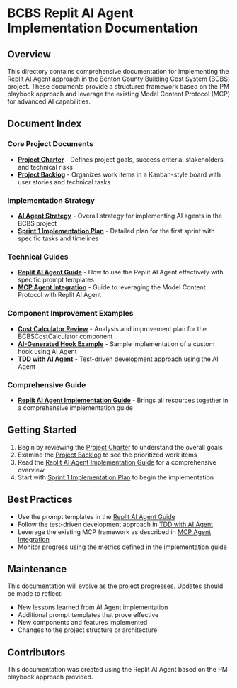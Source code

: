 # BCBS Replit AI Agent Implementation Documentation

## Overview

This directory contains comprehensive documentation for implementing the Replit AI Agent approach in the Benton County Building Cost System (BCBS) project. These documents provide a structured framework based on the PM playbook approach and leverage the existing Model Content Protocol (MCP) for advanced AI capabilities.

## Document Index

### Core Project Documents

- [**Project Charter**](./project_charter.md) - Defines project goals, success criteria, stakeholders, and technical risks
- [**Project Backlog**](./backlog.md) - Organizes work items in a Kanban-style board with user stories and technical tasks

### Implementation Strategy

- [**AI Agent Strategy**](./bcbs_agent_strategy.md) - Overall strategy for implementing AI agents in the BCBS project
- [**Sprint 1 Implementation Plan**](./sprint_1_implementation_plan.md) - Detailed plan for the first sprint with specific tasks and timelines

### Technical Guides

- [**Replit AI Agent Guide**](./replit_ai_agent_guide.md) - How to use the Replit AI Agent effectively with specific prompt templates
- [**MCP Agent Integration**](./mcp_agent_integration.md) - Guide to leveraging the Model Content Protocol with Replit AI Agent

### Component Improvement Examples

- [**Cost Calculator Review**](./cost_calculator_review.md) - Analysis and improvement plan for the BCBSCostCalculator component
- [**AI-Generated Hook Example**](./ai_generated_hook_example.md) - Sample implementation of a custom hook using AI Agent
- [**TDD with AI Agent**](./tdd_with_ai_agent.md) - Test-driven development approach using the AI Agent

### Comprehensive Guide

- [**Replit AI Agent Implementation Guide**](./replit_ai_agent_implementation_guide.md) - Brings all resources together in a comprehensive implementation guide

## Getting Started

1. Begin by reviewing the [Project Charter](./project_charter.md) to understand the overall goals
2. Examine the [Project Backlog](./backlog.md) to see the prioritized work items
3. Read the [Replit AI Agent Implementation Guide](./replit_ai_agent_implementation_guide.md) for a comprehensive overview
4. Start with [Sprint 1 Implementation Plan](./sprint_1_implementation_plan.md) to begin the implementation

## Best Practices

- Use the prompt templates in the [Replit AI Agent Guide](./replit_ai_agent_guide.md)
- Follow the test-driven development approach in [TDD with AI Agent](./tdd_with_ai_agent.md)
- Leverage the existing MCP framework as described in [MCP Agent Integration](./mcp_agent_integration.md)
- Monitor progress using the metrics defined in the implementation guide

## Maintenance

This documentation will evolve as the project progresses. Updates should be made to reflect:

- New lessons learned from AI Agent implementation
- Additional prompt templates that prove effective
- New components and features implemented
- Changes to the project structure or architecture

## Contributors

This documentation was created using the Replit AI Agent based on the PM playbook approach provided.